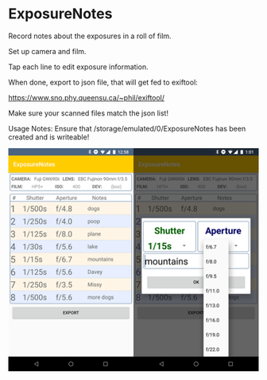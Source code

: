 # ExposureNotes
Record notes about the exposures in a roll of film.

Set up camera and film.

Tap each line to edit exposure information.

When done, export to json file, that will get fed to exiftool:

https://www.sno.phy.queensu.ca/~phil/exiftool/

Make sure your scanned files match the json list!

Usage Notes:
Ensure that /storage/emulated/0/ExposureNotes has been created and is writeable!

![Alt text](ExposureNotes.png?raw=true)
